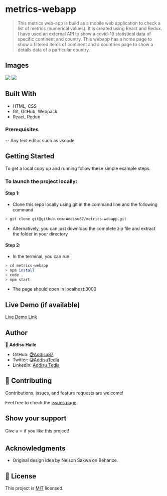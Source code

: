 # metrics-webapp

> This metrics web-app is build as a mobile web application to check a list of metrics (numerical values). It is created using React and Redux. I have used an external API to show a covid-19 statistical data of specific continent and country. This webapp has a home page to show a filtered items of continent and a countries page to show a details data of a particular country.

## Images

![](https://imgur.com/v2kcRAh)
![](https://imgur.com/Q55ds5R)

## Built With

- HTML, CSS
- Git, GitHub, Webpack
- React, Redux

### Prerequisites

-- Any text editor such as vscode.

## Getting Started

To get a local copy up and running follow these simple example steps.

### To launch the project locally:

#### Step 1:

- Clone this repo locally using git in the command line and the following command

```bash
> git clone git@github.com:Addisu87/metrics-webapp.git
```

- Alternatively, you can just download the complete zip file and extract the folder in your directory

#### Step 2:

- In the terminal, you can run:

```bash
> cd metrics-webapp
> npm install
> code .
> npm start
```

- The page should open in localhost:3000

## Live Demo (if available)

[Live Demo Link](https://covid--metrics.herokuapp.com/)

## Author

👤 **Addisu Haile**

- GitHub: [@Addisu87](https://github.com/Addisu87)
- Twitter: [@AddisuTedla](https://twitter.com/AddisuTedla)
- LinkedIn: [Addisu Tedla](www.linkedin.com/in/addisu-tedla/)

## 🤝 Contributing

Contributions, issues, and feature requests are welcome!

Feel free to check the [issues page](https://github.com/Addisu87/metrics-webapp/issues).

## Show your support

Give a ⭐️ if you like this project!

## Acknowledgments

- Original design idea by Nelson Sakwa on Behance.

## 📝 License

This project is [MIT](./MIT.md) licensed.
